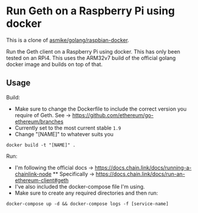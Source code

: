 # Run Geth on a Raspberry Pi using docker

This is a clone of [asmike/golang/raspbian-docker](https://github.com/askmike/golang-raspbian-docker).

Run the Geth client on a Raspberry Pi using docker. This has only been tested on an RPi4.
This uses the ARM32v7 build of the official golang docker image and builds on top of that.

## Usage

Build:
* Make sure to change the Dockerfile to include the correct version you require of Geth. See -> https://github.com/ethereum/go-ethereum/branches
* Currently set to the most current stable `1.9`
* Change "[NAME]" to whatever suits you
```
docker build -t "[NAME]" .
```
Run:
* I'm following the official docs -> https://docs.chain.link/docs/running-a-chainlink-node
** Specifically -> https://docs.chain.link/docs/run-an-ethereum-client#geth
* I've also included the docker-compose file I'm using.
* Make sure to create any required directories and then run:
```
docker-compose up -d && docker-compose logs -f [service-name]
```
